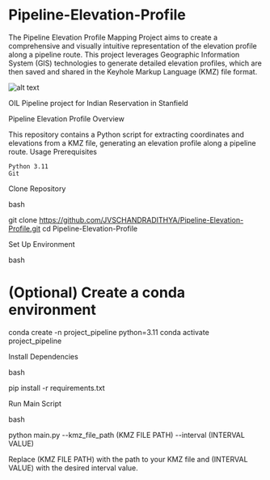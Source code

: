# Pipeline-Elevation-Profile
 The Pipeline Elevation Profile Mapping Project aims to create a comprehensive and visually intuitive representation of the elevation profile along a pipeline route. This project leverages Geographic Information System (GIS) technologies to generate detailed elevation profiles, which are then saved and shared in the Keyhole Markup Language (KMZ) file format.

![alt text](image-1.png)

OIL Pipeline project for Indian Reservation in Stanfield


Pipeline Elevation Profile
Overview

This repository contains a Python script for extracting coordinates and elevations from a KMZ file, generating an elevation profile along a pipeline route.
Usage
Prerequisites

    Python 3.11
    Git

Clone Repository

bash

git clone https://github.com/JVSCHANDRADITHYA/Pipeline-Elevation-Profile.git
cd Pipeline-Elevation-Profile

Set Up Environment

bash

# (Optional) Create a conda environment
conda create -n project_pipeline python=3.11
conda activate project_pipeline

Install Dependencies

bash

pip install -r requirements.txt

Run Main Script

bash

python main.py --kmz_file_path (KMZ FILE PATH) --interval (INTERVAL VALUE)

Replace (KMZ FILE PATH) with the path to your KMZ file and (INTERVAL VALUE) with the desired interval value.
